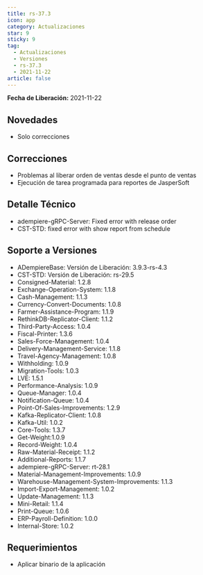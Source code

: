 ```yaml
---
title: rs-37.3
icon: app
category: Actualizaciones
star: 9
sticky: 9
tag:
  - Actualizaciones
  - Versiones
  - rs-37.3
  - 2021-11-22
article: false
---
```


**Fecha de Liberación:** 2021-11-22

## Novedades

- Solo correcciones

## Correcciones

- Problemas al liberar orden de ventas desde el punto de ventas
- Ejecución de tarea programada para reportes de JasperSoft

## Detalle Técnico

- adempiere-gRPC-Server: Fixed error with release order
- CST-STD: fixed error with show report from schedule

## Soporte a Versiones

- ADempiereBase: Versión de Liberación: 3.9.3-rs-4.3
- CST-STD: Versión de Liberación: rs-29.5
- Consigned-Material: 1.2.8
- Exchange-Operation-System: 1.1.8
- Cash-Management: 1.1.3
- Currency-Convert-Documents: 1.0.8
- Farmer-Assistance-Program: 1.1.9
- RethinkDB-Replicator-Client: 1.1.2
- Third-Party-Access: 1.0.4
- Fiscal-Printer: 1.3.6
- Sales-Force-Management: 1.0.4
- Delivery-Management-Service: 1.1.8
- Travel-Agency-Management: 1.0.8
- Withholding: 1.0.9
- Migration-Tools: 1.0.3
- LVE: 1.5.1
- Performance-Analysis: 1.0.9
- Queue-Manager: 1.0.4
- Notification-Queue: 1.0.4
- Point-Of-Sales-Improvements: 1.2.9
- Kafka-Replicator-Client: 1.0.8
- Kafka-Util: 1.0.2
- Core-Tools: 1.3.7
- Get-Weight:1.0.9
- Record-Weight: 1.0.4
- Raw-Material-Receipt: 1.1.2
- Additional-Reports: 1.1.7
- adempiere-gRPC-Server: rt-28.1
- Material-Management-Improvements: 1.0.9
- Warehouse-Management-System-Improvements: 1.1.3
- Import-Export-Management: 1.0.2
- Update-Management: 1.1.3
- Mini-Retail: 1.1.4
- Print-Queue: 1.0.6
- ERP-Payroll-Definition: 1.0.0
- Internal-Store: 1.0.2

## Requerimientos

- Aplicar binario de la aplicación
